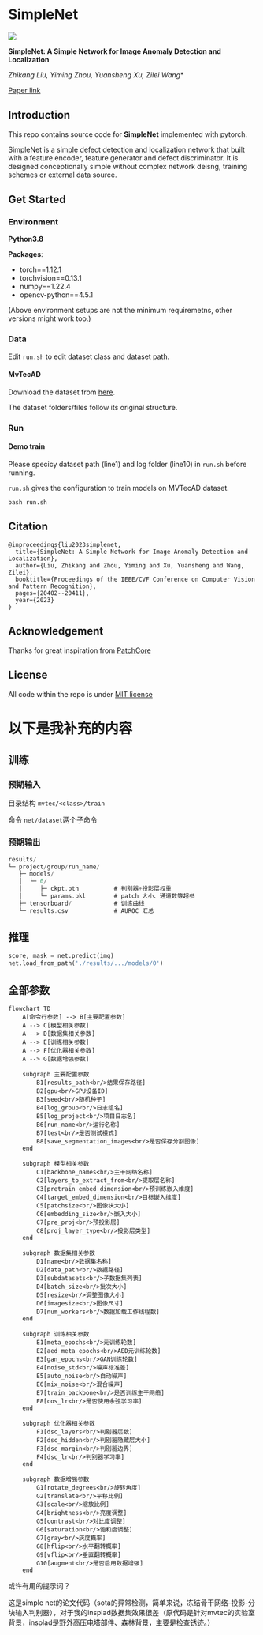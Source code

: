 # SimpleNet


![](imgs/cover.png)

**SimpleNet: A Simple Network for Image Anomaly Detection and Localization**

*Zhikang Liu, Yiming Zhou, Yuansheng Xu, Zilei Wang**

[Paper link](https://openaccess.thecvf.com/content/CVPR2023/papers/Liu_SimpleNet_A_Simple_Network_for_Image_Anomaly_Detection_and_Localization_CVPR_2023_paper.pdf)

##  Introduction

This repo contains source code for **SimpleNet** implemented with pytorch.

SimpleNet is a simple defect detection and localization network that built with a feature encoder, feature generator and defect discriminator. It is designed conceptionally simple without complex network deisng, training schemes or external data source.

## Get Started 

### Environment 

**Python3.8**

**Packages**:
- torch==1.12.1
- torchvision==0.13.1
- numpy==1.22.4
- opencv-python==4.5.1

(Above environment setups are not the minimum requiremetns, other versions might work too.)


### Data

Edit `run.sh` to edit dataset class and dataset path.

#### MvTecAD

Download the dataset from [here](https://www.mvtec.com/company/research/datasets/mvtec-ad/).

The dataset folders/files follow its original structure.

### Run

#### Demo train

Please specicy dataset path (line1) and log folder (line10) in `run.sh` before running.

`run.sh` gives the configuration to train models on MVTecAD dataset.
```
bash run.sh
```

## Citation
```
@inproceedings{liu2023simplenet,
  title={SimpleNet: A Simple Network for Image Anomaly Detection and Localization},
  author={Liu, Zhikang and Zhou, Yiming and Xu, Yuansheng and Wang, Zilei},
  booktitle={Proceedings of the IEEE/CVF Conference on Computer Vision and Pattern Recognition},
  pages={20402--20411},
  year={2023}
}
```

## Acknowledgement

Thanks for great inspiration from [PatchCore](https://github.com/amazon-science/patchcore-inspection)

## License

All code within the repo is under [MIT license](https://mit-license.org/)

# 以下是我补充的内容

## 训练
### 预期输入

目录结构
`mvtec/<class>/train`

命令
`net/dataset`两个子命令

### 预期输出
```c
results/
└─ project/group/run_name/
   ├─ models/
   │  └─ 0/
   │     ├─ ckpt.pth          # 判别器+投影层权重
   │     └─ params.pkl        # patch 大小、通道数等超参
   ├─ tensorboard/            # 训练曲线
   └─ results.csv             # AUROC 汇总
```

## 推理

```python
score, mask = net.predict(img)
net.load_from_path('./results/.../models/0') 
```

## 全部参数

```mermaid
flowchart TD
    A[命令行参数] --> B[主要配置参数]
    A --> C[模型相关参数]
    A --> D[数据集相关参数]
    A --> E[训练相关参数]
    A --> F[优化器相关参数]
    A --> G[数据增强参数]

    subgraph 主要配置参数
        B1[results_path<br/>结果保存路径]
        B2[gpu<br/>GPU设备ID]
        B3[seed<br/>随机种子]
        B4[log_group<br/>日志组名]
        B5[log_project<br/>项目日志名]
        B6[run_name<br/>运行名称]
        B7[test<br/>是否测试模式]
        B8[save_segmentation_images<br/>是否保存分割图像]
    end

    subgraph 模型相关参数
        C1[backbone_names<br/>主干网络名称]
        C2[layers_to_extract_from<br/>提取层名称]
        C3[pretrain_embed_dimension<br/>预训练嵌入维度]
        C4[target_embed_dimension<br/>目标嵌入维度]
        C5[patchsize<br/>图像块大小]
        C6[embedding_size<br/>嵌入大小]
        C7[pre_proj<br/>预投影层]
        C8[proj_layer_type<br/>投影层类型]
    end

    subgraph 数据集相关参数
        D1[name<br/>数据集名称]
        D2[data_path<br/>数据路径]
        D3[subdatasets<br/>子数据集列表]
        D4[batch_size<br/>批次大小]
        D5[resize<br/>调整图像大小]
        D6[imagesize<br/>图像尺寸]
        D7[num_workers<br/>数据加载工作线程数]
    end

    subgraph 训练相关参数
        E1[meta_epochs<br/>元训练轮数]
        E2[aed_meta_epochs<br/>AED元训练轮数]
        E3[gan_epochs<br/>GAN训练轮数]
        E4[noise_std<br/>噪声标准差]
        E5[auto_noise<br/>自动噪声]
        E6[mix_noise<br/>混合噪声]
        E7[train_backbone<br/>是否训练主干网络]
        E8[cos_lr<br/>是否使用余弦学习率]
    end

    subgraph 优化器相关参数
        F1[dsc_layers<br/>判别器层数]
        F2[dsc_hidden<br/>判别器隐藏层大小]
        F3[dsc_margin<br/>判别器边界]
        F4[dsc_lr<br/>判别器学习率]
    end

    subgraph 数据增强参数
        G1[rotate_degrees<br/>旋转角度]
        G2[translate<br/>平移比例]
        G3[scale<br/>缩放比例]
        G4[brightness<br/>亮度调整]
        G5[contrast<br/>对比度调整]
        G6[saturation<br/>饱和度调整]
        G7[gray<br/>灰度概率]
        G8[hflip<br/>水平翻转概率]
        G9[vflip<br/>垂直翻转概率]
        G10[augment<br/>是否启用数据增强]
    end
```

或许有用的提示词？

这是simple net的论文代码（sota的异常检测，简单来说，冻结骨干网络-投影-分块输入判别器），对于我的insplad数据集效果很差（原代码是针对mvtec的实验室背景，insplad是野外高压电塔部件、森林背景，主要是检查锈迹。）